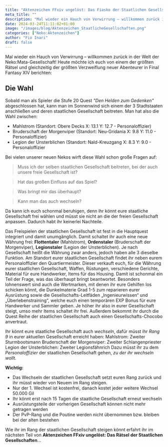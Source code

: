 ```yaml
---
title: "Aktenzeichen FFxiv ungelöst: Das Fiasko der Staatlichen Gesellschaften #1"
meta_title: ""
description: "Mal wieder ein Hauch von Verwirrung – willkommen zurück in der Welt der Neko:Mata-Gesellschaft!"
date: 2024-03-24T11:11:02+01:00
image: "/images/blog/Aktenzeichen_StaatlicheGesellschaften.png"
categories: ["Neko:Aktenzeichen"]
author: "Fio Inari"
draft: false
---
```


Mal wieder ein Hauch von Verwirrung – willkommen zurück in der Welt der Neko:Mata-Gesellschaft!
Heute möchte ich euch von einem der größten Rätsel und gleichzeitig der größten Verzweiflung neuer Abenteurer in Final Fantasy XIV berichten:

## Die Wahl

Sobald man als Spieler die Stufe 20 Quest *"Den Helden zum Gedenken"* abgeschlossen hat, kann man im Sonnenwind sich einem der 3 Stadtstaaten anschließen und deren staatlichen Gesellschaft beitreten.
Man hat also die Wahl zwischen:
- Mahlstrom (Standort: Obere Decks X: 13.1 Y: 12.7 - Personaloffizier)
- Bruderschaft der Morgenviper (Standort: Neu-Gridania X: 9.8 Y: 11.0 - Personaloffizier)
- Legion der Unsterblichen (Standort: Nald-Kreuzgang X: 8.3 Y: 9.0 - Personaloffizier

Bei vielen unserer neuen Nekos wirft diese Wahl schon große Fragen auf:

> Muss ich der selben staatlichen Gesellschaft beitreten, bei der auch unsere freie Gesellschaft ist?

> Hat das großen Einfluss auf das Spiel?

> Was bringt mir das überhaupt?

> Kann man das auch wechseln?

Da kann ich euch schonmal beruhigen, denn ihr könnt eure staatliche Gesellschaft frei wählen und müsst sie nicht an die der freien Gesellschaft anpassen. Dadurch habt ihr keinerlei Nachteile.

Das Freispielen der staatlichen Gesellschaft ist fest in die Hauptquest integriert und damit unumgänglich.
Damit schaltet ihr auch eine neue Währung frei:
**Flottentaler** (Mahlstrom), **Ordenstaler** (Bruderschaft der Morgenviper), **Legionstaler** (Legion der Unsterblichen). 
Je nach Gesellschaft heißt die Währung zwar anders, jedoch haben alle 3 dieselbe Funktion.
Am Standort eurer staatlichen Gesellschaft findet ihr neben eurem Personaloffizier den Quartiermeister. Dieser verkauft euch, für die Währung eurer staatlichen Gesellschaft, Waffen, Rüstungen, verschiedene Gerichte, Material für eure Handwerker, Items für das Housing.
Damit ist schonmal ein Teil der Frage, was das überhaupt bringt beantwortet.
Besonders lohnenswert sind auch die Wertmarken, mit denen ihr eure Gehilfen los schicken könnt, die Dunkelmaterie Grad 1-5 zum reparieren eurer Ausrüstung sowie die Gesellschafts-Leitfäden „Ingenieurwissen“ und „Überlebenstraining“, welche euch einen temporären EXP Bonus für eure Handwerker und Sammler geben.
Je höher ihr also in eurer Gesellschaft steigt, umso mehr Items schaltet ihr frei.
Außerdem bekommt ihr durch die Quest Reihe der staatlichen Gesellschaft auch einen Gesellschafts-Chocobo anvertraut.

Ihr könnt eure staatliche Gesellschaft auch *wechseln*, dafür müsst ihr *Rang 9* in eurer aktuellen Gesellschaft erreicht haben:
Mahlstrom: Zweiter Sturmbootsmann
Bruderschaft der Morgenviper: Zweiter Schlangenpriester
Legion der Unsterblichen: Zweiter Legionsfähnrich
Dazu müsst ihr zu dem *Personaloffizier* der staatlichen Gesellschaft gehen, *zu der ihr wechseln wollt*.

**Wichtig:** 
- Das Wechseln der staatlichen Gesellschaft setzt euren Rang zurück und ihr müsst wieder von Neuem im Rang steigen.
- Nur der 1. Wechsel ist kostenfrei, danach kostet jeder weitere Wechsel 50.000 Gil
- Ihr könnt erst nach 15 Tagen die staatliche Gesellschaft erneut wechseln
- Ausrüstungsteile der vorherigen Gesellschaft können nicht mehr getragen werden
- Der PvP-Rang und die Poutine werden nicht übernommen bzw. bleiben bei der alten bestehen

Wie ihr im Rang der staatlichen Gesellschaft steigen könnt erfahrt ihr im nächsten Teil von **Aktenzeichen FFxiv ungelöst: Das Rätsel der Staatlichen Gesellschaften**...